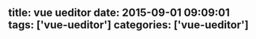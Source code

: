 title: vue ueditor
date: 2015-09-01 09:09:01
tags: ['vue-ueditor']
categories: ['vue-ueditor']
---

